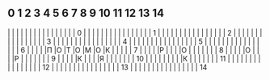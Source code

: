 0  1  2  3  4  5  6  7  8  9 10 11 12 13 14
---------------------------------------------
|  |  |  |  |  |  |  |  |  |  |  |  |  |  |  | 0
|  |  |  |  |  |  |  |  |  |  |  |  |  |  |  | 1
|  |  |  |  |  |  |  |  |  |  |  |  |  |  |  | 2
|  |  |  |  |  |  |  |  |  |  |  |  |  |  |  | 3
|  |  |  |  |  |  |  |  |  |  |  |  |  |  |  | 4
|  |  |  |  |  |  |  |  |  |  |  |  |  |  |  | 5
|  |  |  |  |  |  |  |  |  |  |  |  |  |  |  | 6
|  |  |  |  |П |О |Т |О |М |О |К |  |  |  |  | 7
|  |  |  |  |Р |  |  |  |О |  |  |  |  |  |  | 8
|  |  |  |  |О |  |  |  |Р |  |  |  |  |  |  | 9
|  |  |  |  |К |  |  |  |Я |  |  |  |  |  |  | 10
|  |  |  |  |  |  |  |  |К |  |  |  |  |  |  | 11
|  |  |  |  |  |  |  |  |  |  |  |  |  |  |  | 12
|  |  |  |  |  |  |  |  |  |  |  |  |  |  |  | 13
|  |  |  |  |  |  |  |  |  |  |  |  |  |  |  | 14